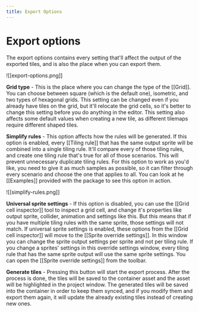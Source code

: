```yaml
---
title: Export Options
---
```

# Export options

The export options contains every setting that'll affect the output of the exported tiles, and is also the place when you can export them.

![[export-options.png]]

**Grid type** - This is the place where you can change the type of the [[Grid]]. You can choose between square (which is the default one), isometric, and two types of hexagonal grids. This setting can be changed even if you already have tiles on the grid, but it'll relocate the grid cells, so it's better to change this setting before you do anything in the editor. This setting also affects some default values when creating a new tile, as different tilemaps require different shaped tiles.

**Simplify rules** - This option affects how the rules will be generated. If this option is enabled, every [[Tiling rule]] that has the same output sprite will be combined into a single tiling rule. It'll compare every of those tiling rules, and create one tiling rule that's true for all of those scenarios. This will prevent unnecessary duplicate tiling rules. For this option to work as you'd like, you need to give it as much samples as possible, so it can filter through every scenario and choose the one that applies to all. You can look at he [[Examples]] provided with the package to see this option in action.

![[simplify-rules.png]]

**Universal sprite settings** - If this option is disabled, you can use the [[Grid cell inspector]] tool to inspect a grid cell, and change it's properties like output sprite, collider, animation and settings like this. But this means that if you have multiple tiling rules with the same sprite, those settings will not match. If universal sprite settings is enabled, these options from the [[Grid cell inspector]] will move to the [[Sprite override settings]]. In this window you can change the sprite output settings per sprite and not per tiling rule. If you change a sprites' settings in this override settings window, every tiling rule that has the same sprite output will use the same sprite settings. You can open the [[Sprite override settings]] from the toolbar.

**Generate tiles** - Pressing this button will start the export process. After the process is done, the tiles will be saved to the container asset and the asset will be highlighted in the project window. The generated tiles will be saved into the container in order to keep them synced, and if you modify them and export them again, it will update the already existing tiles instead of creating new ones.